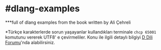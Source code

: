 <h1>#dlang-examples</h1>
 ***full of dlang examples from the book written by Ali Çehreli

*Türkçe karakterlerde sorun yaşayanlar kullandıkları terminale `chcp 65001` komutunu vererek UTF8' e çevirmeliler. Konu ile ilgili detaylı bilgiyi [D Dili Forumu][1]'nda alabilirsiniz.

[1]: http://ddili.org/forum/post/8;?unb666sess=9a2ae08df7910b8e29b123d8df22cd05 "D Dili Forumu"

